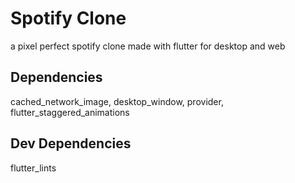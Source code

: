 # Spotify Clone

a pixel perfect spotify clone made with flutter for desktop and web

## Dependencies

cached_network_image, desktop_window, provider, flutter_staggered_animations

## Dev Dependencies

flutter_lints
